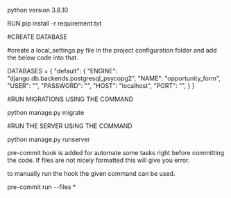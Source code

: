 python version 3.8.10

RUN pip install -r requirement.txt

#CREATE DATABASE

#create a local_settings.py file in the project configuration folder and add the below code into that.

DATABASES = {
    "default": {
        "ENGINE": "django.db.backends.postgresql_psycopg2",
        "NAME": "opportunity_form",
        "USER": "<username>",
        "PASSWORD": "<password>",
        "HOST": "localhost",
        "PORT": "",
    }
}


#RUN MIGRATIONS USING THE COMMAND

python manage.py migrate


#RUN THE SERVER USING THE COMMAND

python manage.py runserver

pre-commit hook is added for automate some tasks right before committing the code.
If files are not nicely formatted this will give you error.

to manually run the hook the given command can be used.

pre-commit run --files *
